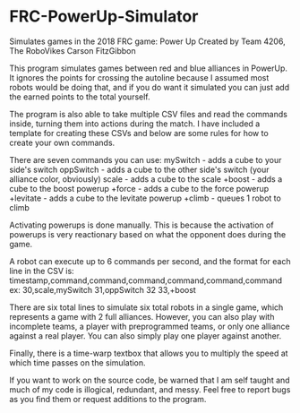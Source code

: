 # FRC-PowerUp-Simulator
Simulates games in the 2018 FRC game: Power Up
Created by Team 4206, The RoboVikes
Carson FitzGibbon

This program simulates games between red and blue alliances in PowerUp. It ignores the points for crossing the autoline because I assumed most robots would be doing that, and if you do want it simulated you can just add the earned points to the total yourself.

The program is also able to take multiple CSV files and read the commands inside, turning them into actions during the match. I have included a template for creating these CSVs and below are some rules for how to create your own commands.

There are seven commands you can use:
mySwitch - adds a cube to your side's switch
oppSwitch - adds a cube to the other side's switch (your alliance color, obviously)
scale - adds a cube to the scale
+boost - adds a cube to the boost powerup
+force - adds a cube to the force powerup
+levitate - adds a cube to the levitate powerup
+climb - queues 1 robot to climb

Activating powerups is done manually. This is because the activation of powerups is very reactionary based on what the opponent does during the game.

A robot can execute up to 6 commands per second, and the format for each line in the CSV is:
timestamp,command,command,command,command,command,command
ex: 
30,scale,mySwitch
31,oppSwitch
32
33,+boost

There are six total lines to simulate six total robots in a single game, which represents a game with 2 full alliances. However, you can also play with incomplete teams, a player with preprogrammed teams, or only one alliance against a real player. You can also simply play one player against another.

Finally, there is a time-warp textbox that allows you to multiply the speed at which time passes on the simulation.

If you want to work on the source code, be warned that I am self taught and much of my code is illogical, redundant, and messy. Feel free to report bugs as you find them or request additions to the program.
